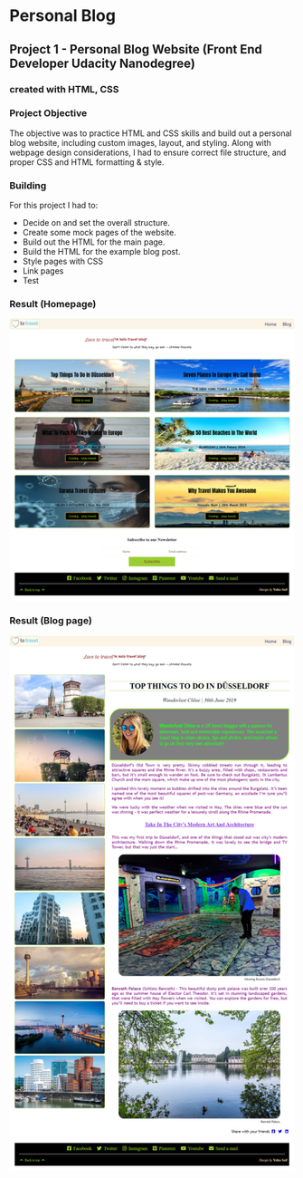 # Personal Blog 

## Project 1 - Personal Blog Website (Front End Developer Udacity Nanodegree)

### created with HTML, CSS

### Project Objective
The objective was to practice HTML and CSS skills and build out a personal blog website, including custom images, layout, and styling. Along with webpage design considerations, I had to ensure correct file structure, and proper CSS and HTML formatting & style.

### Building
For this project I had to: 
* Decide on and set the overall structure. 
* Create some mock pages of the website. 
* Build out the HTML for the main page. 
* Build the HTML for the example blog post. 
* Style pages with CSS
* Link pages
* Test


### Result (Homepage) 
<img src='screenshots/homepage.png'>

### Result (Blog page) 
<img src='screenshots/blog.png'>

